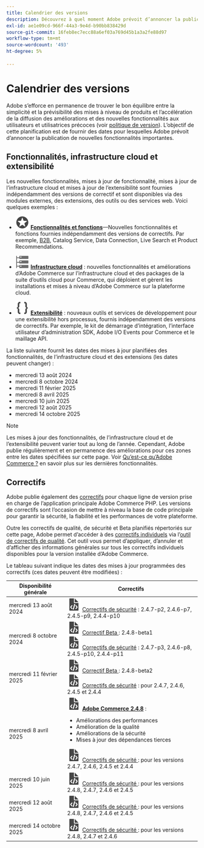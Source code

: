 ```yaml
---
title: Calendrier des versions
description: Découvrez à quel moment Adobe prévoit d’annoncer la publication de nouvelles fonctionnalités pour Adobe Commerce.
exl-id: ae1e09cd-966f-44a3-9e4d-b90bb838429d
source-git-commit: 16feb8ec7ecc88a6ef03a769d45b1a3a2fe88d97
workflow-type: tm+mt
source-wordcount: '493'
ht-degree: 5%

---
```



# Calendrier des versions

Adobe s’efforce en permanence de trouver le bon équilibre entre la simplicité et la prévisibilité des mises à niveau de produits et l’accélération de la diffusion des améliorations et des nouvelles fonctionnalités aux utilisateurs et utilisatrices précoces (voir [politique de version](versioning-policy.md)). L’objectif de cette planification est de fournir des dates pour lesquelles Adobe prévoit d’annoncer la publication de nouvelles fonctionnalités importantes.

## Fonctionnalités, infrastructure cloud et extensibilité

Les nouvelles fonctionnalités, mises à jour de fonctionnalité, mises à jour de l’infrastructure cloud et mises à jour de l’extensibilité sont fournies indépendamment des versions de correctif et sont disponibles via des modules externes, des extensions, des outils ou des services web. Voici quelques exemples :

- ![Icône Fonctionnalité](../assets/icons/feature.svg) [**Fonctionnalités et fonctions**](https://experienceleague.adobe.com/fr/docs/commerce/user-guides/release-information/release-notes-all)—Nouvelles fonctionnalités et fonctions fournies indépendamment des versions de correctifs. Par exemple, [B2B](https://experienceleague.adobe.com/fr/docs/commerce-admin/b2b/release-notes), Catalog Service, Data Connection, Live Search et Product Recommendations.

- ![Icône d’infrastructure](../assets/icons/servers.svg) [**Infrastructure cloud**](https://experienceleague.adobe.com/fr/docs/commerce-cloud-service/user-guide/release-notes/cloud-tools-suite) : nouvelles fonctionnalités et améliorations d’Adobe Commerce sur l’infrastructure cloud et des packages de la suite d’outils cloud pour Commerce, qui déploient et gèrent les installations et mises à niveau d’Adobe Commerce sur la plateforme cloud.

- ![Icône d’extensibilité](../assets/icons/brackets.svg) [**Extensibilité**](https://developer.adobe.com/commerce/extensibility/) : nouveaux outils et services de développement pour une extensibilité hors processus, fournis indépendamment des versions de correctifs. Par exemple, le kit de démarrage d’intégration, l’interface utilisateur d’administration SDK, Adobe I/O Events pour Commerce et le maillage API.

La liste suivante fournit les dates des mises à jour planifiées des fonctionnalités, de l’infrastructure cloud et des extensions (les dates peuvent changer) :

- mercredi 13 août 2024
- mercredi 8 octobre 2024
- mercredi 11 février 2025
- mercredi 8 avril 2025
- mercredi 10 juin 2025
- mercredi 12 août 2025
- mercredi 14 octobre 2025

>[!NOTE]
>
>Les mises à jour des fonctionnalités, de l’infrastructure cloud et de l’extensibilité peuvent varier tout au long de l’année. Cependant, Adobe publie régulièrement et en permanence des améliorations pour ces zones entre les dates spécifiées sur cette page. Voir [Qu’est-ce qu’Adobe Commerce ?](https://experienceleague.adobe.com/fr/docs/commerce-admin/start/about) en savoir plus sur les dernières fonctionnalités.

## Correctifs

Adobe publie également des [correctifs](versioning-policy.md#patch-release) pour chaque ligne de version prise en charge de l’application principale Adobe Commerce PHP. Les versions de correctifs sont l’occasion de mettre à niveau la base de code principale pour garantir la sécurité, la fiabilité et les performances de votre plateforme.

Outre les correctifs de qualité, de sécurité et Beta planifiés répertoriés sur cette page, Adobe permet d’accéder à des [correctifs individuels](versioning-policy.md#individual-patch) via l’[outil de correctifs de qualité](../tools/quality-patches-tool/usage.md). Cet outil vous permet d’appliquer, d’annuler et d’afficher des informations générales sur tous les correctifs individuels disponibles pour la version installée d’Adobe Commerce.

Le tableau suivant indique les dates des mises à jour programmées des correctifs (ces dates peuvent être modifiées) :

<table>
<thead>
  <tr>
    <th>Disponibilité générale</th>
    <th>Correctifs</th>
  </tr>
</thead>
<tbody>
  <tr>
  <tr>
    <td>mercredi 13 août 2024</td>
    <td><img alt="Icône de version de correctif" src="../assets/icons/file-code.svg"></img> <a href="release-notes/security/overview.md">Correctifs de sécurité</a> : 2.4.7-p2, 2.4.6-p7, 2.4.5-p9, 2.4.4-p10</td>
  </tr>
  <tr>
    <td>mercredi 8 octobre 2024</td>
    <td><img alt="Icône de version de correctif" src="../assets/icons/file-code.svg"></img> <a href="beta.md#adobe-commerce-foundation-public-beta">Correctif Beta </a> : 2.4.8-beta1<br><img alt="Icône de version de correctif" src="../assets/icons/file-code.svg"></img> <a href="release-notes/security/overview.md">Correctifs de sécurité</a> : 2.4.7-p3, 2.4.6-p8, 2.4.5-p10, 2.4.4-p11</td>
  </tr>
  <tr>
    <td>mercredi 11 février 2025</td>
    <td><img alt="Icône de version de correctif" src="../assets/icons/file-code.svg"></img> <a href="beta.md#adobe-commerce-foundation-public-beta">Correctif Beta </a> : 2.4.8-beta2<br><img alt="Icône de version de correctif" src="../assets/icons/file-code.svg"></img> <a href="release-notes/security/overview.md">Correctifs de sécurité</a> : pour 2.4.7, 2.4.6, 2.4.5 et 2.4.4</td>
  </tr>
  <tr>
    <tr>
    <td>mercredi 8 avril 2025</td>
    <td><img alt="Icône de version de correctif" src="../assets/icons/file-code.svg"></img> <a href="release-notes/commerce/overview.md"><strong>Adobe Commerce 2.4.8</a></strong> :<ul><li>Améliorations des performances</li><li>Amélioration de la qualité</li><li>Améliorations de la sécurité</li><li>Mises à jour des dépendances tierces</li></ul><img alt="Icône de version de correctif" src="../assets/icons/file-code.svg"></img> <a href="release-notes/security/overview.md"> Correctifs de sécurité </a> : pour les versions 2.4.7, 2.4.6, 2.4.5 et 2.4.4</td>
  </tr>
  <tr>
    <td>mercredi 10 juin 2025</td>
    <td><img alt="Icône de version de correctif" src="../assets/icons/file-code.svg"></img> <a href="release-notes/security/overview.md"> Correctifs de sécurité </a> : pour les versions 2.4.8, 2.4.7, 2.4.6 et 2.4.5</td>
  </tr>
  <tr>
    <td>mercredi 12 août 2025</td>
    <td><img alt="Icône de version de correctif" src="../assets/icons/file-code.svg"></img> <a href="release-notes/security/overview.md"> Correctifs de sécurité </a> : pour les versions 2.4.8, 2.4.7, 2.4.6 et 2.4.5</td>
  </tr>
  <tr>
    <td>mercredi 14 octobre 2025</td>
    <td><img alt="Icône de version de correctif" src="../assets/icons/file-code.svg"></img> <a href="release-notes/security/overview.md"> Correctifs de sécurité </a> : pour les versions 2.4.8, 2.4.7 et 2.4.6</td>
  </tr>
</tbody>
</table>
